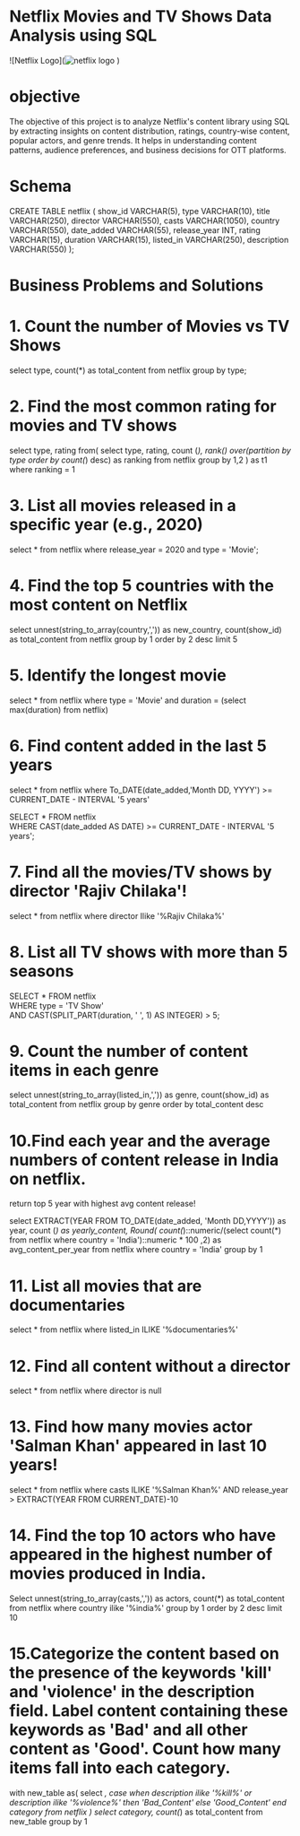 # Netflix Movies and TV Shows Data Analysis using SQL
![Netflix Logo](![netflix logo](https://github.com/user-attachments/assets/58781d36-f1bc-419c-8bf7-ee7e913e0d9a)
)

# objective
The objective of this project is to analyze Netflix's content library using SQL by extracting insights on content distribution, ratings, country-wise content, popular actors, and genre trends. It helps in understanding content patterns, audience preferences, and business decisions for OTT platforms.

# Schema
CREATE TABLE netflix
(
	show_id	VARCHAR(5),
	type    VARCHAR(10),
	title	VARCHAR(250),
	director VARCHAR(550),
	casts	VARCHAR(1050),
	country	VARCHAR(550),
	date_added	VARCHAR(55),
	release_year	INT,
	rating	VARCHAR(15),
	duration	VARCHAR(15),
	listed_in	VARCHAR(250),
	description VARCHAR(550)
);

# Business Problems and Solutions
# 1. Count the number of Movies vs TV Shows
select type, 
count(*) as total_content
from netflix group by type;

# 2. Find the most common rating for movies and TV shows
select 
    type,
	rating
from(
    select
         type,
         rating,
	     count (*),
	     rank() over(partition by type order by count(*) desc) as ranking
       from netflix 
       group by 1,2
) as t1
where 
ranking = 1

# 3. List all movies released in a specific year (e.g., 2020)
select * from netflix where release_year = 2020 and type = 'Movie';

# 4. Find the top 5 countries with the most content on Netflix
select 
     unnest(string_to_array(country,',')) as new_country,
	 count(show_id) as total_content
from netflix
group by 1
order by 2 desc
limit 5

# 5. Identify the longest movie
select  *  from netflix
         where
		 type = 'Movie'
		 and 
		 duration = (select max(duration) from netflix)

# 6. Find content added in the last 5 years
select * from netflix 
where To_DATE(date_added,'Month DD, YYYY') >= CURRENT_DATE - INTERVAL '5 years'

SELECT * FROM netflix  
WHERE CAST(date_added AS DATE) >= CURRENT_DATE - INTERVAL '5 years';

# 7. Find all the movies/TV shows by director 'Rajiv Chilaka'!
select * from netflix where director Ilike '%Rajiv Chilaka%'

# 8. List all TV shows with more than 5 seasons
SELECT * FROM netflix  
WHERE type = 'TV Show'  
AND CAST(SPLIT_PART(duration, ' ', 1) AS INTEGER) > 5;

# 9. Count the number of content items in each genre
select unnest(string_to_array(listed_in,',')) as genre,
  count(show_id) as total_content
  from netflix 
  group by genre
  order by total_content desc

# 10.Find each year and the average numbers of content release in India on netflix. 
return top 5 year with highest avg content release!

select 
      EXTRACT(YEAR FROM TO_DATE(date_added, 'Month DD,YYYY')) as year,
	  count (*) as yearly_content,
	  Round(
      count(*)::numeric/(select count(*) from netflix where country = 'India')::numeric * 100
	  ,2) as avg_content_per_year
from netflix
where country = 'India'
group by 1

# 11. List all movies that are documentaries
select * from netflix 
where listed_in ILIKE '%documentaries%'

# 12. Find all content without a director
select * from netflix 
where director is null

# 13. Find how many movies actor 'Salman Khan' appeared in last 10 years!
select * from netflix 
where casts ILIKE '%Salman Khan%'
AND release_year > EXTRACT(YEAR FROM CURRENT_DATE)-10

# 14. Find the top 10 actors who have appeared in the highest number of movies produced in India.
Select
unnest(string_to_array(casts,',')) as actors,
count(*) as total_content
from netflix
where country ilike '%india%'
group by 1
order by 2 desc
limit 10

# 15.Categorize the content based on the presence of the keywords 'kill' and 'violence' in the description field. Label content containing these keywords as 'Bad' and all other content as 'Good'. Count how many items fall into each category.

with new_table
as(
select
*,
   case
   when
       description ilike '%kill%' or
	   description ilike '%violence%'  then 'Bad_Content'
	   else 'Good_Content'
	   end category
from netflix
)
select category,
count(*) as total_content
from new_table
group by 1
